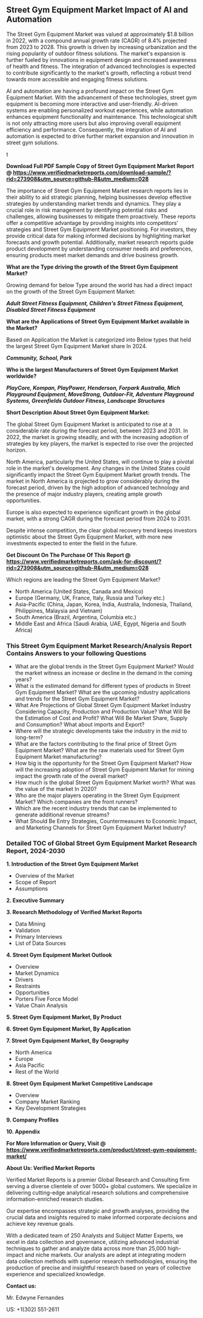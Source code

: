 <h2>Street Gym Equipment Market Impact of AI and Automation</h2><p>The Street Gym Equipment Market was valued at approximately $1.8 billion in 2022, with a compound annual growth rate (CAGR) of 8.4% projected from 2023 to 2028. This growth is driven by increasing urbanization and the rising popularity of outdoor fitness solutions. The market's expansion is further fueled by innovations in equipment design and increased awareness of health and fitness. The integration of advanced technologies is expected to contribute significantly to the market's growth, reflecting a robust trend towards more accessible and engaging fitness solutions.</p><p>AI and automation are having a profound impact on the Street Gym Equipment Market. With the advancement of these technologies, street gym equipment is becoming more interactive and user-friendly. AI-driven systems are enabling personalized workout experiences, while automation enhances equipment functionality and maintenance. This technological shift is not only attracting more users but also improving overall equipment efficiency and performance. Consequently, the integration of AI and automation is expected to drive further market expansion and innovation in street gym solutions.</p>t</p><p id="" class=""><strong>Download Full PDF Sample Copy of Street Gym Equipment Market Report @ <a href="https://www.verifiedmarketreports.com/download-sample/?rid=273908&utm_source=github-R&utm_medium=028" target="_blank">https://www.verifiedmarketreports.com/download-sample/?rid=273908&utm_source=github-R&utm_medium=028</a></strong></p><p>The importance of&nbsp;Street Gym Equipment Market research reports lies in their ability to aid strategic planning, helping businesses develop effective strategies by understanding market trends and dynamics. They play a crucial role in risk management by identifying potential risks and challenges, allowing businesses to mitigate them proactively. These reports offer a competitive advantage by providing insights into competitors' strategies and Street Gym Equipment Market positioning. For investors, they provide critical data for making informed decisions by highlighting market forecasts and growth potential. Additionally, market research reports guide product development by understanding consumer needs and preferences, ensuring products meet market demands and drive business growth.</p><p><strong>What are the&nbsp;Type driving the growth of the Street Gym Equipment Market?</strong></p><p id="" class="">Growing demand for below Type around the world has had a direct impact on the growth of the Street Gym Equipment Market:</p><em><strong>Adult Street Fitness Equipment, Children's Street Fitness Equipment, Disabled Street Fitness Equipment</strong></em></p><strong>What are the&nbsp;Applications&nbsp;of Street Gym Equipment Market available in the Market?</strong></p><p id="" class="">Based on Application the Market is categorized into Below types that held the largest Street Gym Equipment Market share In 2024.</p><em><strong>Community, School, Park</strong></em></p><strong>Who is the largest Manufacturers of Street Gym Equipment Market worldwide?</strong></p><p><em><strong>PlayCore, Kompan, PlayPower, Henderson, Forpark Australia, Mich Playground Equipment, MoveStrong, Outdoor-Fit, Adventure Playground Systems, Greenfields Outdoor Fitness, Landscape Structures</strong></em></p><p id="" class=""><strong>Short Description About Street Gym Equipment Market:</strong></p><p>The global Street Gym Equipment Market is anticipated to rise at a considerable rate during the forecast period, between 2023 and 2031. In 2022, the market is growing steadily, and with the increasing adoption of strategies by key players, the market is expected to rise over the projected horizon.</p><p>North America, particularly the United States, will continue to play a pivotal role in the market's development. Any changes in the United States could significantly impact the Street Gym Equipment Market growth trends. The market in North America is projected to grow considerably during the forecast period, driven by the high adoption of advanced technology and the presence of major industry players, creating ample growth opportunities.</p><p>Europe is also expected to experience significant growth in the global market, with a strong CAGR during the forecast period from 2024 to 2031.</p><p>Despite intense competition, the clear global recovery trend keeps investors optimistic about the Street Gym Equipment Market, with more new investments expected to enter the field in the future.</p><p id="" class=""><strong>Get Discount On The Purchase Of This Report @ <a href="https://www.verifiedmarketreports.com/ask-for-discount/?rid=273908&utm_source=github-R&utm_medium=028" target="_blank">https://www.verifiedmarketreports.com/ask-for-discount/?rid=273908&utm_source=github-R&utm_medium=028</a></strong></p>Which regions are leading the Street Gym Equipment Market?</p><ul><li>North America (United States, Canada and Mexico)</li><li>Europe (Germany, UK, France, Italy, Russia and Turkey etc.)</li><li>Asia-Pacific (China, Japan, Korea, India, Australia, Indonesia, Thailand, Philippines, Malaysia and Vietnam)</li><li>South America (Brazil, Argentina, Columbia etc.)</li><li>Middle East and Africa (Saudi Arabia, UAE, Egypt, Nigeria and South Africa)</li></ul><h3 id="" class="">This Street Gym Equipment Market Research/Analysis Report Contains Answers to your following Questions</h3><ul><li>What are the global trends in the Street Gym Equipment Market? Would the market witness an increase or decline in the demand in the coming years?</li><li>What is the estimated demand for different types of products in Street Gym Equipment Market? What are the upcoming industry applications and trends for the Street Gym Equipment Market?</li><li>What Are Projections of Global Street Gym Equipment Market Industry Considering Capacity, Production and Production Value? What Will Be the Estimation of Cost and Profit? What Will Be Market Share, Supply and Consumption? What about imports and Export?</li><li>Where will the strategic developments take the industry in the mid to long-term?</li><li>What are the factors contributing to the final price of Street Gym Equipment Market? What are the raw materials used for Street Gym Equipment Market manufacturing?</li><li>How big is the opportunity for the Street Gym Equipment Market? How will the increasing adoption of Street Gym Equipment Market for mining impact the growth rate of the overall market?</li><li>How much is the global Street Gym Equipment Market worth? What was the value of the market In 2020?</li><li>Who are the major players operating in the Street Gym Equipment Market? Which companies are the front runners?</li><li>Which are the recent industry trends that can be implemented to generate additional revenue streams?</li><li>What Should Be Entry Strategies, Countermeasures to Economic Impact, and Marketing Channels for Street Gym Equipment Market Industry?</li></ul><h3 id="" class="">Detailed TOC of Global Street Gym Equipment Market Research Report, 2024-2030</h3><p id="" class=""><strong>1. Introduction of the Street Gym Equipment Market</strong></p><ul><li>Overview of the Market</li><li>Scope of Report</li><li>Assumptions</li></ul><p id="" class=""><strong>2. Executive Summary</strong></p><p id="" class=""><strong>3. Research Methodology of Verified Market Reports</strong></p><ul><li>Data Mining</li><li>Validation</li><li>Primary Interviews</li><li>List of Data Sources</li></ul><p id="" class=""><strong>4. Street Gym Equipment Market Outlook</strong></p><ul><li>Overview</li><li>Market Dynamics</li><li>Drivers</li><li>Restraints</li><li>Opportunities</li><li>Porters Five Force Model</li><li>Value Chain Analysis</li></ul><p id="" class=""><strong>5. Street Gym Equipment Market, By Product</strong></p><p id="" class=""><strong>6. Street Gym Equipment Market, By Application</strong></p><p id="" class=""><strong>7. Street Gym Equipment Market, By Geography</strong></p><ul><li>North America</li><li>Europe</li><li>Asia Pacific</li><li>Rest of the World</li></ul><p id="" class=""><strong>8. Street Gym Equipment Market Competitive Landscape</strong></p><ul><li>Overview</li><li>Company Market Ranking</li><li>Key Development Strategies</li></ul><p id="" class=""><strong>9. Company Profiles</strong></p><p id="" class=""><strong>10. Appendix</strong></p><p id="" class=""><strong>For More Information or Query, Visit @ <a href="https://www.verifiedmarketreports.com/product/street-gym-equipment-market/" target="_blank">https://www.verifiedmarketreports.com/product/street-gym-equipment-market/</a></strong></p><p id="" class=""><strong>About Us: Verified Market Reports</strong></p><p id="" class="">Verified Market Reports is a premier Global Research and Consulting firm serving a diverse clientele of over 5000+ global customers. We specialize in delivering cutting-edge analytical research solutions and comprehensive information-enriched research studies.</p><p id="" class="">Our expertise encompasses strategic and growth analyses, providing the crucial data and insights required to make informed corporate decisions and achieve key revenue goals.</p><p id="" class="">With a dedicated team of 250 Analysts and Subject Matter Experts, we excel in data collection and governance, utilizing advanced industrial techniques to gather and analyze data across more than 25,000 high-impact and niche markets. Our analysts are adept at integrating modern data collection methods with superior research methodologies, ensuring the production of precise and insightful research based on years of collective experience and specialized knowledge.</p><p id="" class=""><strong>Contact us:</strong></p><p id="" class="">Mr. Edwyne Fernandes</p><p id="" class="">US: +1(302) 551-2611</p>